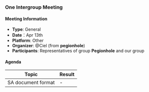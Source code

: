### One Intergroup Meeting

#### Meeting Information
- **Type**: General
- **Date**：Apr 13th
- **Platform**: Other
- **Organizer**: @Ciel (from **pegionhole**)
- **Participants**: Representatives of group **Pegionhole** and our group

#### Agenda
|Topic|Result|
|-|-|
|SA document format|-|

